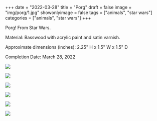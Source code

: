 +++
date = "2022-03-28"
title = "Porg"
draft = false
image = "img/porg/1.jpg"
showonlyimage = false
tags = ["animals", "star wars"]
categories = ["animals", "star wars"]
+++

Porg! From Star Wars.

<!--more-->

Material: Basswood with acrylic paint and satin varnish.

Approximate dimensions (inches): 2.25" H x 1.5" W x 1.5" D

Completion Date: March 28, 2022

![](../../img/porg/1.jpg)

![](../../img/porg/2.jpg)

![](../../img/porg/6.jpg)

![](../../img/porg/3.jpg)

![](../../img/porg/4.jpg)

![](../../img/porg/5.jpg)
